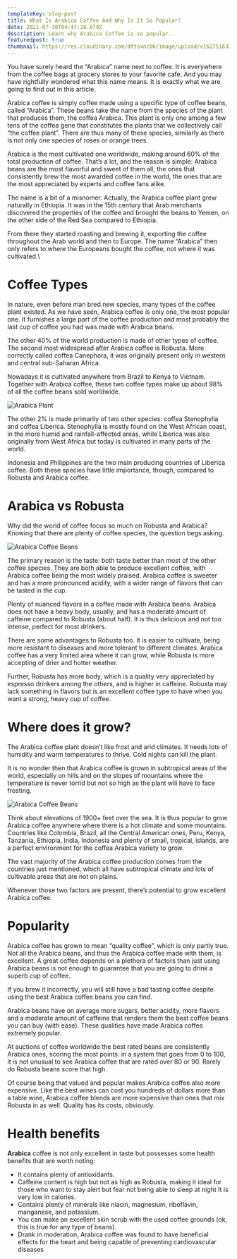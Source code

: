 ```yaml
---
templateKey: blog-post
title: What Is Arabica Coffee And Why Is It So Popular?
date: 2021-07-30T04:47:28.679Z
description: Learn why Arabica Coffee is so popular.
featuredpost: true
thumbnail: https://res.cloudinary.com/dttsxnc06/image/upload/v1627516333/Coffee%20Affiliate%20Site/Products/Coffee%20Beans/Arabica%20Coffee/arabica-plant-flower_ci6g6h.jpg
---
```


You have surely heard the “Arabica” name next to coffee. It is everywhere from the coffee bags at grocery stores to your favorite cafe. And you may have rightfully wondered what this name means. It is exactly what we are going to find out in this article.

Arabica coffee is simply coffee made using a specific type of coffee beans, called “Arabica”. These beans take the name from the species of the plant that produces them, the coffea Arabica. This plant is only one among a few tens of the coffea gene that constitutes the plants that we collectively call “the coffee plant”. There are thus many of these species, similarly as there is not only one species of roses or orange trees.

Arabica is the most cultivated one worldwide, making around 60% of the total production of coffee. That’s a lot, and the reason is simple: Arabica beans are the most flavorful and sweet of them all, the ones that consistently brew the most awarded coffee in the world, the ones that are the most appreciated by experts and coffee fans alike.

The name is a bit of a misnomer. Actually, the Arabica coffee plant grew naturally in Ethiopia. It was in the 15th century that Arab merchants discovered the properties of the coffee and brought the beans to Yemen, on the other side of the Red Sea compared to Ethiopia.

From there they started roasting and brewing it, exporting the coffee throughout the Arab world and then to Europe. The name “Arabica” then only refers to where the Europeans bought the coffee, not where it was cultivated.\

# Coffee Types

In nature, even before man bred new species, many types of the coffee plant existed. As we have seen, Arabica coffee is only one, the most popular one. It furnishes a large part of the coffee production and most probably the last cup of coffee you had was made with Arabica beans.

The other 40% of the world production is made of other types of coffee. The second most widespread after Arabica coffee is Robusta. More correctly called coffea Canephora, it was originally present only in western and central sub-Saharan Africa.

Nowadays it is cultivated anywhere from Brazil to Kenya to Vietnam. Together with Arabica coffee, these two coffee types make up about 98% of all the coffee beans sold worldwide.

![Arabica Plant](https://res.cloudinary.com/dttsxnc06/image/upload/v1627516333/Coffee%20Affiliate%20Site/Products/Coffee%20Beans/Arabica%20Coffee/coffee-saplings-500x334_1_anc9te.jpg "Arabica Coffee Plant")

The other 2% is made primarily of two other species: coffea Stenophylla and coffea Liberica. Stenophylla is mostly found on the West African coast, in the more humid and rainfall-affected areas, while Liberica was also originally from West Africa but today is cultivated in many parts of the world.

Indonesia and Philippines are the two main producing countries of Liberica coffee. Both these species have little importance, though, compared to Robusta and Arabica coffee.

# Arabica vs Robusta

Why did the world of coffee focus so much on Robusta and Arabica? Knowing that there are plenty of coffee species, the question begs asking.

![Arabica Coffee Beans](https://res.cloudinary.com/dttsxnc06/image/upload/v1627516333/Coffee%20Affiliate%20Site/Products/Coffee%20Beans/Arabica%20Coffee/arabica-and-robusta-coffee-bean-500x298_ro2xvk.jpg "Arabica Coffee Beans")

The primary reason is the taste: both taste better than most of the other coffee species. They are both able to produce excellent coffee, with Arabica coffee being the most widely praised. Arabica coffee is sweeter and has a more pronounced acidity, with a wider range of flavors that can be tasted in the cup.

Plenty of nuanced flavors in a coffee made with Arabica beans. Arabica does not have a heavy body, usually, and has a moderate amount of caffeine compared to Robusta (about half). It is thus delicious and not too intense, perfect for most drinkers.

There are some advantages to Robusta too. It is easier to cultivate, being more resistant to diseases and more tolerant to different climates. Arabica coffee has a very limited area where it can grow, while Robusta is more accepting of drier and hotter weather.

Further, Robusta has more body, which is a quality very appreciated by espresso drinkers among the others, and is higher in caffeine. Robusta may lack something in flavors but is an excellent coffee type to have when you want a strong, heavy cup of coffee.

# Where does it grow?

The Arabica coffee plant doesn’t like frost and arid climates. It needs lots of humidity and warm temperatures to thrive. Cold nights can kill the plant.

It is no wonder then that Arabica coffee is grown in subtropical areas of the world, especially on hills and on the slopes of mountains where the temperature is never torrid but not so high as the plant will have to face frosting.

![Arabica Coffee Beans](https://res.cloudinary.com/dttsxnc06/image/upload/v1627516333/Coffee%20Affiliate%20Site/Products/Coffee%20Beans/Arabica%20Coffee/arabica-coffee-beans-500x375_lqcidx.jpg "Arabica Coffee Beans")

Think about elevations of 1900+ feet over the sea. It is thus popular to grow Arabica coffee anywhere where there is a hot climate and some mountains. Countries like Colombia, Brazil, all the Central American ones, Peru, Kenya, Tanzania, Ethiopia, India, Indonesia and plenty of small, tropical, islands, are a perfect environment for the coffea Arabica variety to grow.

The vast majority of the Arabica coffee production comes from the countries just mentioned, which all have subtropical climate and lots of cultivable areas that are not on plains.

Whenever those two factors are present, there’s potential to grow excellent Arabica coffee.

# Popularity

Arabica coffee has grown to mean “quality coffee”, which is only partly true. Not all the Arabica beans, and thus the Arabica coffee made with them, is excellent. A great coffee depends on a plethora of factors than just using Arabica beans is not enough to guarantee that you are going to drink a superb cup of coffee.

If you brew it incorrectly, you will still have a bad tasting coffee despite using the best Arabica coffee beans you can find.

Arabica beans have on average more sugars, better acidity, more flavors and a moderate amount of caffeine that renders them the best coffee beans you can buy (with ease). These qualities have made Arabica coffee extremely popular.

At auctions of coffee worldwide the best rated beans are consistently Arabica ones, scoring the most points: in a system that goes from 0 to 100, it is not unusual to see Arabica coffee that are rated over 80 or 90. Rarely do Robusta beans score that high.

Of course being that valued and popular makes Arabica coffee also more expensive. Like the best wines can cost you hundreds of dollars more than a table wine, Arabica coffee blends are more expensive than ones that mix Robusta in as well. Quality has its costs, obviously.

# Health benefits

**Arabica** coffee is not only excellent in taste but possesses some health benefits that are worth noting:

- It contains plenty of antioxidants.
- Caffeine content is high but not as high as Robusta, making it ideal for those who want to stay alert but fear not being able to sleep at night
  It is very low in calories.
- Contains plenty of minerals like niacin, magnesium, riboflavin, manganese, and potassium.
- You can make an excellent skin scrub with the used coffee grounds (ok, this is true for any type of beans).
- Drank in moderation, Arabica coffee was found to have beneficial effects for the heart and being capable of preventing cardiovascular diseases

